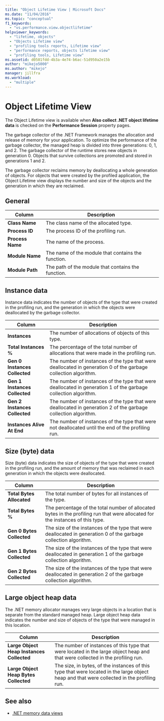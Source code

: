 ```yaml
---
title: "Object Lifetime View | Microsoft Docs"
ms.date: "11/04/2016"
ms.topic: "conceptual"
f1_keywords:
  - "vs.performance.view.objectlifetime"
helpviewer_keywords:
  - "lifetime, objects"
  - "Objects Lifetime view"
  - "profiling tools reports, Lifetime view"
  - "performance reports, objects lifetime view"
  - "profiling tools, Lifetime view"
ms.assetid: d0501fdd-4b3a-4e74-b6ac-51d950a2e15b
author: "mikejo5000"
ms.author: "mikejo"
manager: jillfra
ms.workload:
  - "multiple"
---
```

# Object Lifetime View
The Object Lifetime view is available when **Also collect .NET object lifetime data** is checked on the **Performance Session** property pages.

 The garbage collector of the .NET Framework manages the allocation and release of memory for your application. To optimize the performance of the garbage collector, the managed heap is divided into three generations: 0, 1, and 2. The  garbage collector of the runtime stores new objects in generation 0. Objects that survive collections are promoted and stored in generations 1 and 2.

 The garbage collector reclaims memory by deallocating a whole generation of objects. For objects that were created by the profiled application, the Object Lifetime view displays the number and size of the objects and the generation in which they are reclaimed.

## General

|Column|Description|
|------------|-----------------|
|**Class Name**|The class name of the allocated type.|
|**Process ID**|The process ID of the profiling run.|
|**Process Name**|The name of the process.|
|**Module Name**|The name of the module that contains the function.|
|**Module Path**|The path of the module that contains the function.|

## Instance data
 Instance data indicates the number of objects of the type that were created in the profiling run, and the generation in which the objects were deallocated by the garbage collector.

|Column|Description|
|------------|-----------------|
|**Instances**|The number of allocations of objects of this type.|
|**Total Instances %**|The percentage of the total number of allocations that were made in the profiling run.|
|**Gen 0 Instances Collected**|The number of instances of the type that were deallocated in generation 0 of the garbage collection algorithm.|
|**Gen 1 Instances Collected**|The number of instances of the type that were deallocated in generation 1 of the garbage collection algorithm.|
|**Gen 2 Instances Collected**|The number of instances of the type that were deallocated in generation 2 of the garbage collection algorithm.|
|**Instances Alive At End**|The number of instances of the type that were not deallocated until the end of the profiling run.|

## Size (byte) data
 Size (byte) data indicates the size of objects of the type that were created in the profiling run, and the amount of memory that was reclaimed in each generation in which the objects were deallocated.

|Column|Description|
|------------|-----------------|
|**Total Bytes Allocated**|The total number of bytes for all instances of the type.|
|**Total Bytes %**|The percentage of the total number of allocated bytes in the profiling run that were allocated for the instances of this type.|
|**Gen 0 Bytes Collected**|The size of the instances of the type that were deallocated in generation 0 of the garbage collection algorithm.|
|**Gen 1 Bytes Collected**|The size of the instances of the type that were deallocated in generation 1 of the garbage collection algorithm.|
|**Gen 2 Bytes Collected**|The size of the instances of the type that were deallocated in generation 2 of the garbage collection algorithm.|

## Large object heap data
 The .NET memory allocator manages very large objects in a location that is separate from the standard managed heap. Large object heap data indicates the number and size of objects of the type that were managed in this location.

|Column|Description|
|------------|-----------------|
|**Large Object Heap Instances Collected**|The number of instances of this type that were located in the large object heap and that were collected in the profiling run.|
|**Large Object Heap Bytes Collected**|The size, in bytes, of the instances of this type that were located in the large object heap and that were collected in the profiling run.|

## See also
- [.NET memory data views](../profiling/dotnet-memory-data-views.md)